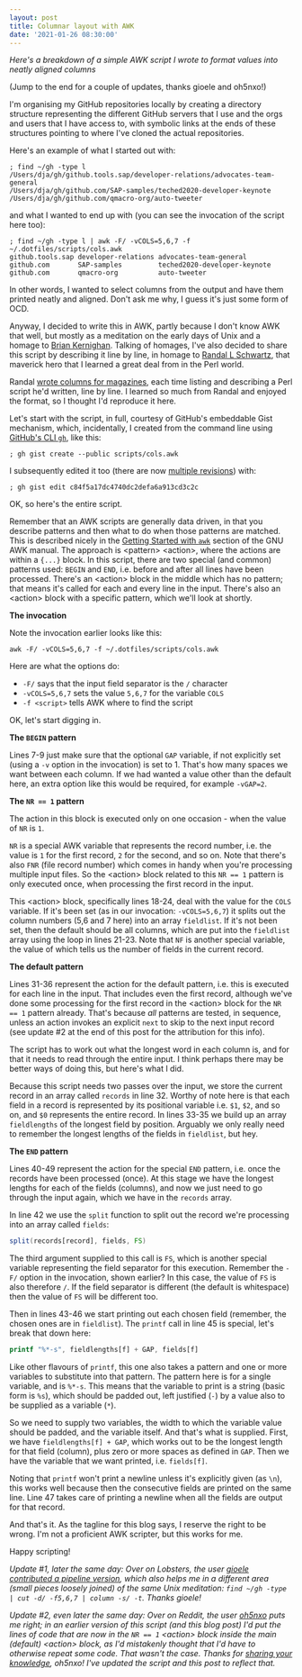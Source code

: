 ```yaml
---
layout: post
title: Columnar layout with AWK
date: '2021-01-26 08:30:00'
---
```


_Here's a breakdown of a simple AWK script I wrote to format values into neatly aligned columns_

(Jump to the end for a couple of updates, thanks gioele and oh5nxo!)

I'm organising my GitHub repositories locally by creating a directory structure representing the different GitHub servers that I use and the orgs and users that I have access to, with symbolic links at the ends of these structures pointing to where I've cloned the actual repositories.

Here's an example of what I started out with:

```shell
; find ~/gh -type l
/Users/dja/gh/github.tools.sap/developer-relations/advocates-team-general
/Users/dja/gh/github.com/SAP-samples/teched2020-developer-keynote
/Users/dja/gh/github.com/qmacro-org/auto-tweeter
```

and what I wanted to end up with (you can see the invocation of the script here too):

```shell
; find ~/gh -type l | awk -F/ -vCOLS=5,6,7 -f ~/.dotfiles/scripts/cols.awk
github.tools.sap developer-relations advocates-team-general
github.com       SAP-samples         teched2020-developer-keynote
github.com       qmacro-org          auto-tweeter
```

In other words, I wanted to select columns from the output and have them printed neatly and aligned. Don't ask me why, I guess it's just some form of OCD.

Anyway, I decided to write this in AWK, partly because I don't know AWK that well, but mostly as a meditation on the early days of Unix and a homage to [Brian Kernighan](https://en.wikipedia.org/wiki/Brian_Kernighan). Talking of homages, I've also decided to share this script by describing it line by line, in homage to [Randal L Schwartz](https://en.wikipedia.org/wiki/Randal_L._Schwartz), that maverick hero that I learned a great deal from in the Perl world.

Randal [wrote columns for magazines](http://www.stonehenge.com/merlyn/columns.html), each time listing and describing a Perl script he'd written, line by line. I learned so much from Randal and enjoyed the format, so I thought I'd reproduce it here.

Let's start with the script, in full, courtesy of GitHub's embeddable Gist mechanism, which, incidentally, I created from the command line using [GitHub's CLI `gh`](https://github.com/cli/cli), like this:

```shell
; gh gist create --public scripts/cols.awk
```

I subsequently edited it too (there are now [multiple revisions](https://gist.github.com/qmacro/c84f5a17dc4740dc2defa6a913cd3c2c/revisions)) with:

```shell
; gh gist edit c84f5a17dc4740dc2defa6a913cd3c2c
```

OK, so here's the entire script.

<script src="https://gist.github.com/qmacro/c84f5a17dc4740dc2defa6a913cd3c2c.js"></script>

Remember that an AWK scripts are generally data driven, in that you describe patterns and then what to do when those patterns are matched. This is described nicely in the [Getting Started with `awk`](https://www.gnu.org/software/gawk/manual/html_node/Getting-Started.html#Getting-Started) section of the GNU AWK manual. The approach is \<pattern\> \<action\>, where the actions are within a `{...}` block. In this script, there are two special (and common) patterns used: `BEGIN` and `END`, i.e. before and after all lines have been processed. There's an \<action\> block in the middle which has no pattern; that means it's called for each and every line in the input. There's also an \<action\> block with a specific pattern, which we'll look at shortly.

**The invocation**

Note the invocation earlier looks like this:

```shell
awk -F/ -vCOLS=5,6,7 -f ~/.dotfiles/scripts/cols.awk
```
Here are what the options do:

- `-F/` says that the input field separator is the `/` character
- `-vCOLS=5,6,7` sets the value `5,6,7` for the variable `COLS`
- `-f <script>` tells AWK where to find the script

OK, let's start digging in.

**The `BEGIN` pattern**

Lines 7-9 just make sure that the optional `GAP` variable, if not explicitly set (using a `-v` option in the invocation) is set to 1. That's how many spaces we want between each column. If we had wanted a value other than the default here, an extra option like this would be required, for example `-vGAP=2`.

**The `NR == 1` pattern**

The action in this block is executed only on one occasion - when the value of `NR` is `1`.

`NR` is a special AWK variable that represents the record number, i.e. the value is `1` for the first record, `2` for the second, and so on. Note that there's also `FNR` (file record number) which comes in handy when you're processing multiple input files. So the \<action\> block related to this `NR == 1` pattern is only executed once, when processing the first record in the input.

This \<action\> block, specifically lines 18-24, deal with the value for the `COLS` variable. If it's been set (as in our invocation: `-vCOLS=5,6,7`) it splits out the column numbers (5,6 and 7 here) into an array `fieldlist`. If it's not been set, then the default should be all columns, which are put into the `fieldlist` array using the loop in lines 21-23. Note that `NF` is another special variable, the value of which tells us the number of fields in the current record.

**The default pattern**

Lines 31-36 represent the action for the default pattern, i.e. this is executed for each line in the input. That includes even the first record, although we've done some processing for the first record in the \<action\> block for the `NR == 1` pattern already. That's because *all* patterns are tested, in sequence, unless an action invokes an explicit `next` to skip to the next input record (see update #2 at the end of this post for the attribution for this info).

The script has to work out what the longest word in each column is, and for that it needs to read through the entire input. I think perhaps there may be better ways of doing this, but here's what I did.

Because this script needs two passes over the input, we store the current record in an array called `records` in line 32. Worthy of note here is that each field in a record is represented by its positional variable i.e. `$1`, `$2`, and so on, and `$0` represents the entire record. In lines 33-35 we build up an array `fieldlengths` of the longest field by position. Arguably we only really need to remember the longest lengths of the fields in `fieldlist`, but hey.

**The `END` pattern**

Lines 40-49 represent the action for the special `END` pattern, i.e. once the records have been processed (once). At this stage we have the longest lengths for each of the fields (columns), and now we just need to go through the input again, which we have in the `records` array.

In line 42 we use the `split` function to split out the record we're processing into an array called `fields`:

```awk
split(records[record], fields, FS)
```

The third argument supplied to this call is `FS`, which is another special variable representing the field separator for this execution. Remember the `-F/` option in the invocation, shown earlier? In this case, the value of `FS` is also therefore `/`. If the field separator is different (the default is whitespace) then the value of `FS` will be different too.

Then in lines 43-46 we start printing out each chosen field (remember, the chosen ones are in `fieldlist`). The `printf` call in line 45 is special, let's break that down here:

```awk
printf "%*-s", fieldlengths[f] + GAP, fields[f]
```

Like other flavours of `printf`, this one also takes a pattern and one or more variables to substitute into that pattern. The pattern here is for a single variable, and is `%*-s`. This means that the variable to print is a string (basic form is `%s`), which should be padded out, left justified (`-`) by a value also to be supplied as a variable (`*`).

So we need to supply two variables, the width to which the variable value should be padded, and the variable itself. And that's what is supplied. First, we have `fieldlengths[f] + GAP`, which works out to be the longest length for that field (column), plus zero or more spaces as defined in `GAP`. Then we have the variable that we want printed, i.e. `fields[f]`.

Noting that `printf` won't print a newline unless it's explicitly given (as `\n`), this works well because then the consecutive fields are printed on the same line. Line 47 takes care of printing a newline when all the fields are output for that record.

And that's it. As the tagline for this blog says, I reserve the right to be wrong. I'm not a proficient AWK scripter, but this works for me.

Happy scripting!

_Update #1, later the same day: Over on Lobsters, the user [gioele](https://gioele.io/) [contributed a pipeline version](https://lobste.rs/s/r5ezxh/columnar_layout_with_awk#c_8cunpb), which also helps me in a different area (small pieces loosely joined) of the same Unix meditation: `find ~/gh -type | cut -d/ -f5,6,7 | column -s/ -t`. Thanks gioele!_

_Update #2, even later the same day: Over on Reddit, the user [oh5nxo](https://www.reddit.com/user/oh5nxo/) puts me right; in an earlier version of this script (and this blog post) I'd put the lines of code that are now in the `NR == 1` \<action\> block inside the main (default) \<action\> block, as I'd mistakenly thought that I'd have to otherwise repeat some code. That wasn't the case. Thanks for [sharing your knowledge](https://www.reddit.com/r/commandline/comments/l5ivt7/columnar_layout_with_awk/gkuxhx0/?utm_source=reddit&utm_medium=web2x&context=3), oh5nxo! I've updated the script and this post to reflect that._
